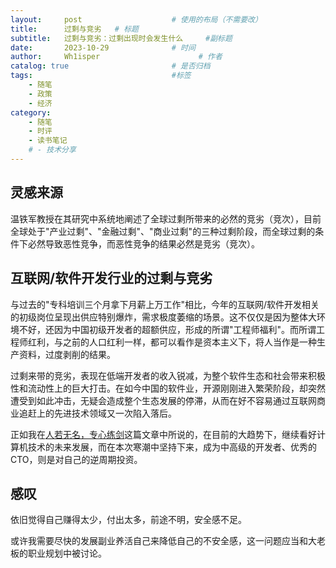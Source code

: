 ```yaml
---
layout:     post                    # 使用的布局（不需要改）
title:      过剩与竞劣	# 标题 
subtitle:   过剩与竞劣：过剩出现时会发生什么 	 #副标题
date:       2023-10-29              # 时间
author:     Wh1isper                      # 作者
catalog: true                       # 是否归档
tags:                               #标签
    - 随笔
    - 政策
    - 经济
category:
    - 随笔
    - 时评
    - 读书笔记
    # - 技术分享
---
```


## 灵感来源

温铁军教授在其研究中系统地阐述了全球过剩所带来的必然的竞劣（竞次），目前全球处于"产业过剩"、"金融过剩"、"商业过剩"的三种过剩阶段，而全球过剩的条件下必然导致恶性竞争，而恶性竞争的结果必然是竞劣（竞次）。

## 互联网/软件开发行业的过剩与竞劣

与过去的"专科培训三个月拿下月薪上万工作"相比，今年的互联网/软件开发相关的初级岗位呈现出供应特别爆炸，需求极度萎缩的场景。这不仅仅是因为整体大环境不好，还因为中国初级开发者的超额供应，形成的所谓"工程师福利"。而所谓工程师红利，与之前的人口红利一样，都可以看作是资本主义下，将人当作是一种生产资料，过度剥削的结果。

过剩来带的竞劣，表现在低端开发者的收入锐减，为整个软件生态和社会带来积极性和流动性上的巨大打击。在如今中国的软件业，开源刚刚进入繁荣阶段，却突然遭受到如此冲击，无疑会造成整个生态发展的停滞，从而在好不容易通过互联网商业追赶上的先进技术领域又一次陷入落后。

正如我在[人若无名，专心练剑](./2023-10-23-人若无名专心练剑.md)这篇文章中所说的，在目前的大趋势下，继续看好计算机技术的未来发展，而在本次寒潮中坚持下来，成为中高级的开发者、优秀的CTO，则是对自己的逆周期投资。

## 感叹

依旧觉得自己赚得太少，付出太多，前途不明，安全感不足。

或许我需要尽快的发展副业养活自己来降低自己的不安全感，这一问题应当和大老板的职业规划中被讨论。
